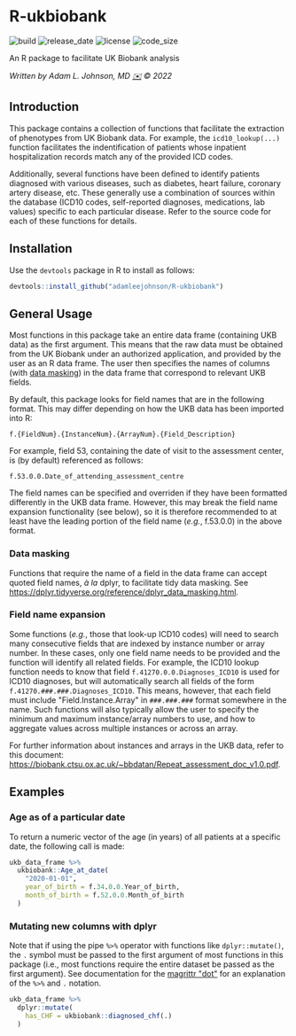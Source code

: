 # R-ukbiobank

![build](https://raw.githubusercontent.com/dwyl/repo-badges/main/svg/build-passing.svg)
![release_date](https://img.shields.io/github/release-date/adamleejohnson/R-ukbiobank)
![license](https://img.shields.io/github/license/adamleejohnson/R-ukbiobank)
![code_size](https://img.shields.io/github/languages/code-size/adamleejohnson/R-ukbiobank)

An R package to facilitate UK Biobank analysis

*Written by Adam L. Johnson, MD [✉️](mailto:sealant.06.sirloin@icloud.com?subject=UKBiobank%20R%20Package) © 2022*

## Introduction

This package contains a collection of functions that facilitate the extraction of phenotypes from UK Biobank data. For example, the `icd10_lookup(...)` function facilitates the indentification of patients whose inpatient hospitalization records match any of the provided ICD codes.

Additionally, several functions have been defined to identify patients diagnosed with various diseases, such as diabetes, heart failure, coronary artery disease, etc. These generally use a combination of sources within the database (ICD10 codes, self-reported diagnoses, medications, lab values) specific to each particular disease. Refer to the source code for each of these functions for details.

## Installation

Use the `devtools` package in R to install as follows:

```r
devtools::install_github("adamleejohnson/R-ukbiobank")
```

## General Usage

Most functions in this package take an entire data frame (containing UKB data) as the first argument. This means that the raw data must be obtained from the UK Biobank under an authorized application, and provided by the user as an R data frame. The user then specifies the names of columns (with [data masking](https://dplyr.tidyverse.org/reference/dplyr_data_masking.html)) in the data frame that correspond to relevant UKB fields.

By default, this package looks for field names that are in the following format. This may differ depending on how the UKB data has been imported into R:

    f.{FieldNum}.{InstanceNum}.{ArrayNum}.{Field_Description}

For example, field 53, containing the date of visit to the assessment center, is (by default) referenced as follows:

    f.53.0.0.Date_of_attending_assessment_centre

The field names can be specified and overriden if they have been formatted differently in the UKB data frame. However, this may break the field name expansion functionality (see below), so it is therefore recommended to at least have the leading portion of the field name (_e.g._, f.53.0.0) in the above format.

### Data masking

Functions that require the name of a field in the data frame can accept quoted field names, _à la_ dplyr, to facilitate tidy data masking. See https://dplyr.tidyverse.org/reference/dplyr_data_masking.html.

### Field name expansion

Some functions (_e.g._, those that look-up ICD10 codes) will need to search many consecutive fields that are indexed by instance number or array number. In these cases, only one field name needs to be provided and the function will identify all related fields. For example, the ICD10 lookup function needs to know that field `f.41270.0.0.Diagnoses_ICD10` is used for ICD10 diagnoses, but will automatically search all fields of the form `f.41270.###.###.Diagnoses_ICD10`. This means, however, that each field must include "Field.Instance.Array" in `###.###.###` format somewhere in the name. Such functions will also typically allow the user to specify the minimum and maximum instance/array numbers to use, and how to aggregate values across multiple instances or across an array.

For further information about instances and arrays in the UKB data, refer to this document: https://biobank.ctsu.ox.ac.uk/~bbdatan/Repeat_assessment_doc_v1.0.pdf.

## Examples

### Age as of a particular date

To return a numeric vector of the age (in years) of all patients at a specific date, the following call is made:

```r
ukb_data_frame %>%
  ukbiobank::Age_at_date(
    "2020-01-01",
    year_of_birth = f.34.0.0.Year_of_birth,
    month_of_birth = f.52.0.0.Month_of_birth
  )
```

### Mutating new columns with dplyr

Note that if using the pipe `%>%` operator with functions like `dplyr::mutate()`, the `.` symbol must be passed to the first argument of most functions in this package (i.e., most functions require the entire dataset be passed as the first argument). See documentation for the [magrittr "dot"](https://magrittr.tidyverse.org/reference/pipe.html) for an explanation of the `%>%` and `.` notation.

```r
ukb_data_frame %>%
  dplyr::mutate(
    has_CHF = ukbiobank::diagnosed_chf(.)
  )
```
